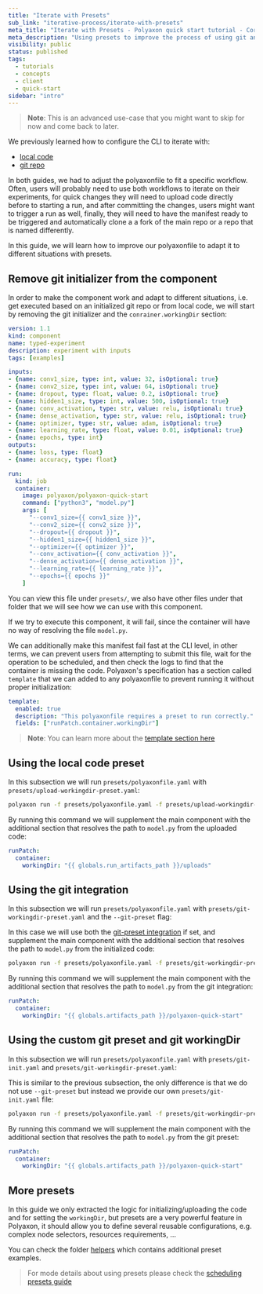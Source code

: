 ```yaml
---
title: "Iterate with Presets"
sub_link: "iterative-process/iterate-with-presets"
meta_title: "Iterate with Presets - Polyaxon quick start tutorial - Core Concepts"
meta_description: "Using presets to improve the process of using git and code upload - Become familiar with the ecosystem of Polyaxon tools with a top-level overview and useful links to get you started."
visibility: public
status: published
tags:
  - tutorials
  - concepts
  - client
  - quick-start
sidebar: "intro"
---
```


> **Note**: This is an advanced use-case that you might want to skip for now and come back to later. 

We previously learned how to configure the CLI to iterate with:
 * [local code](/docs/intro/iterative-process/iterate-with-cli-local-code/)
 * [git repo](/docs/intro/iterative-process/iterate-with-cli-git-code/)

In both guides, we had to adjust the polyaxonfile to fit a specific workflow.
Often, users will probably need to use both workflows to iterate on their experiments, for quick changes they will need to upload code directly before to starting a run, 
and after committing the changes, users might want to trigger a run as well, 
finally, they will need to have the manifest ready to be triggered and automatically clone a a fork of the main repo or a repo that is named differently.    

In this guide, we will learn how to improve our polyaxonfile to adapt it to different situations with presets.

## Remove git initializer from the component

In order to make the component work and adapt to different situations, i.e. get executed based on an initialized git repo or from local code, we will start by removing the git initializer and the `conrainer.workingDir` section:

```yaml
version: 1.1
kind: component
name: typed-experiment
description: experiment with inputs
tags: [examples]

inputs:
- {name: conv1_size, type: int, value: 32, isOptional: true}
- {name: conv2_size, type: int, value: 64, isOptional: true}
- {name: dropout, type: float, value: 0.2, isOptional: true}
- {name: hidden1_size, type: int, value: 500, isOptional: true}
- {name: conv_activation, type: str, value: relu, isOptional: true}
- {name: dense_activation, type: str, value: relu, isOptional: true}
- {name: optimizer, type: str, value: adam, isOptional: true}
- {name: learning_rate, type: float, value: 0.01, isOptional: true}
- {name: epochs, type: int}
outputs:
- {name: loss, type: float}
- {name: accuracy, type: float}

run:
  kind: job
  container:
    image: polyaxon/polyaxon-quick-start
    command: ["python3", "model.py"]
    args: [
      "--conv1_size={{ conv1_size }}",
      "--conv2_size={{ conv2_size }}",
      "--dropout={{ dropout }}",
      "--hidden1_size={{ hidden1_size }}",
      "--optimizer={{ optimizer }}",
      "--conv_activation={{ conv_activation }}",
      "--dense_activation={{ dense_activation }}",
      "--learning_rate={{ learning_rate }}",
      "--epochs={{ epochs }}"
    ]
```

You can view this file under `presets/`, we also have other files under that folder that we will see how we can use with this component.

If we try to execute this component, it will fail, since the container will have no way of resolving the file `model.py`.

We can additionally make this manifest fail fast at the CLI level, in other terms, 
we can prevent users from attempting to submit this file, wait for the operation to be scheduled, 
and then check the logs to find that the container is missing the code. 
Polyaxon's specification has a section called `template` that we can added to any polyaxonfile to prevent running it without proper initialization:

```yaml
template:
  enabled: true
  description: "This polyaxonfile requires a preset to run correctly."
  fields: ["runPatch.container.workingDir"]
```

> **Note**: You can learn more about the [template section here](/docs/core/specification/template/) 

## Using the local code preset

In this subsection we will run `presets/polyaxonfile.yaml` with `presets/upload-workingdir-preset.yaml`:

```bash
polyaxon run -f presets/polyaxonfile.yaml -f presets/upload-workingdir-preset.yaml -u -l
```

By running this command we will supplement the main component with the additional section that resolves the path to `model.py` from the uploaded code:

```yaml
runPatch:
  container:
    workingDir: "{{ globals.run_artifacts_path }}/uploads"
```

## Using the git integration

In this subsection we will run `presets/polyaxonfile.yaml` with `presets/git-workingdir-preset.yaml` and the `--git-preset` flag:

In this case we will use both the [git-preset integration](/docs/intro/iterative-process/iterate-with-cli-git-code/) 
if set, and supplement the main component with the additional section that resolves the path to `model.py` from the initialized code:

```bash
polyaxon run -f presets/polyaxonfile.yaml -f presets/git-workingdir-preset.yaml --git-preset -l
```

By running this command we will supplement the main component with the additional section that resolves the path to `model.py` from the git integration:

```yaml
runPatch:
  container:
    workingDir: "{{ globals.artifacts_path }}/polyaxon-quick-start"
```

## Using the custom git preset and git workingDir

In this subsection we will run `presets/polyaxonfile.yaml` with `presets/git-init.yaml` and `presets/git-workingdir-preset.yaml`:

This is similar to the previous subsection, the only difference is that we do not use `--git-preset` but instead we provide our own `presets/git-init.yaml` file:

```bash
polyaxon run -f presets/polyaxonfile.yaml -f presets/git-workingdir-preset.yaml -f presets/git-init.yaml -l
```

By running this command we will supplement the main component with the additional section that resolves the path to `model.py` from the git preset:

```yaml
runPatch:
  container:
    workingDir: "{{ globals.artifacts_path }}/polyaxon-quick-start"
```

## More presets

In this guide we only extracted the logic for initializing/uploading the code and for setting the `workingDir`, but presets are a very powerful feature in Polyaxon, 
it should allow you to define several reusable configurations, e.g. complex node selectors, resources requirements, ...

You can check the folder [helpers](https://github.com/polyaxon/polyaxon-quick-start/tree/master/helpers) which contains additional preset examples. 

> For mode details about using presets please check the [scheduling presets guide](/docs/core/scheduling-strategies/presets/) 
